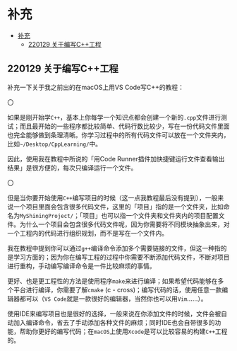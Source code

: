 # 补充

- [补充](#补充)
  - [220129 关于编写C++工程](#220129-关于编写c工程)

## 220129 关于编写C++工程

补充一下关于我之前出的在macOS上用VS Code写C++的教程：

〇

如果是刚开始学`C++`，基本上你每学一个知识点都会创建一个新的`.cpp`文件进行测试；而且最开始的一些程序都比较简单、代码行数比较少，写在一份代码文件里面也完全能够做到条理清晰。你学习过程中的所有代码文件可以放在一个文件夹内，比如`~/Desktop/CppLearning/`中。

因此，使用我在教程中所说的「用Code Runner插件加快捷键运行文件查看输出结果」是很方便的，每次只编译运行一个文件。

〇

但是当你要开始使用`C++`编写项目的时候（这一点我教程最后没有提到），一般来说一个项目里面会包含很多代码文件，这里的「项目」指的是一个文件夹，比如命名为`MyShiningProject/`；「项目」也可以指一个文件夹和文件夹内的项目配置文件。为什么一个项目会包含很多代码文件呢，因为你需要将不同模块抽象出来，对一个工程内的代码进行组织规划，而不是写在一个文件内。

我在教程中提到你可以通过`g++`编译命令添加多个需要链接的文件，但这一种指的是学习方面的；因为你在编写工程的过程中你需要不断添加代码文件，不断对项目进行重构，手动编写编译命令是一件比较麻烦的事情。

更好、也是更工程性的方法是使用程序`make`来进行编译；如果希望代码能够在多个平台进行编译，你需要了解`cmake` (c - cross)；编写代码的话，使用任意一款编辑器都可以（`VS Code`就是一款很好的编辑器，当然你也可以用`Vim`……）。

使用IDE来编写项目也是很好的选择，一般来说在你添加文件的时候，文件会被自动加入编译命令，省去了手动添加各种文件的麻烦；同时IDE也会自带很多的功能，帮助你更好的编写代码；在`macOS`上使用`Xcode`是可以比较容易的构建`C++`工程的。
